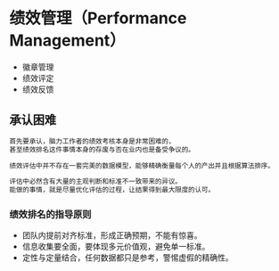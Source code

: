 # 绩效管理（Performance Management）

* 徽章管理
* 绩效评定
* 绩效反馈

## 承认困难
```md
首先要承认，脑力工作者的绩效考核本身是非常困难的，
甚至绩效排名这件事情本身的存废与否在业内也是备受争议的。

绩效评估中并不存在一套完美的数据模型，能够精确衡量每个人的产出并且根据算法排序。

评估中必然含有大量的主观判断和标准不一致带来的异议。
能做的事情，就是尽量优化评估的过程，让结果得到最大限度的认可。
```
### 绩效排名的指导原则
* 团队内提前对齐标准，形成正确预期，不能有惊喜。
* 信息收集要全面，要体现多元价值观，避免单一标准。
* 定性与定量结合，任何数据都只是参考，警惕虚假的精确性。

